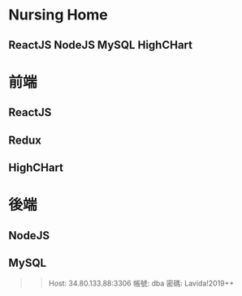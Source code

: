 Nursing Home
====
ReactJS NodeJS MySQL HighCHart
-------
# 前端 
## ReactJS
## Redux
## HighCHart
# 後端
## NodeJS
## MySQL
>> Host: 34.80.133.88:3306
>> 帳號: dba
>> 密碼: Lavida!2019++
